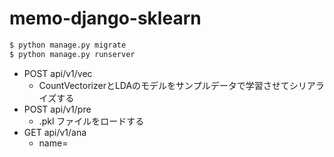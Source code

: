# memo-django-sklearn

```sh
$ python manage.py migrate
$ python manage.py runserver
```

- POST api/v1/vec
   - CountVectorizerとLDAのモデルをサンプルデータで学習させてシリアライズする
- POST api/v1/pre
  - .pkl ファイルをロードする
- GET api/v1/ana
  - name=
